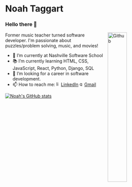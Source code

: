 # Noah Taggart
### Hello there 👋


<img width="35%" align="right" alt="Github" src= "https://user-images.githubusercontent.com/96712524/156795265-2f344373-bb82-47f2-8031-f1326e7cfe9d.gif" />

Former music teacher turned software developer. I'm passionate about puzzles/problem solving, music, and movies!


- 🔭 I’m currently at Nashville Software School
- 📚 I’m currently learning HTML, CSS, JavaScript, React, Python, Django, SQL
- 👯 I’m looking for a career in software development. 
- 📫 How to reach me: <a href="https://www.linkedin.com/in/noahtaggart/" target="_blank" rel="noopener noreferrer"><img width="15px" alt="linked in logo" src ="https://user-images.githubusercontent.com/96712524/156796988-c3d6b164-6b61-49d8-9875-9179063e12d5.png" />LinkedIn</a> <a href="mailto:taggartnoah@gmail.com" target="_blank" rel="noopener noreferrer"><img width="15px" alt="gmail logo" src="https://user-images.githubusercontent.com/96712524/156797504-074185e5-8323-43a1-a63f-505ab29c1835.png"/>Gmail</a>

[![Noah's GitHub stats](https://github-readme-stats.vercel.app/api?username=noahtaggart&theme=midnight-purple)](https://github.com/noahtaggart/)
